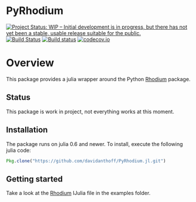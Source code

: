 # PyRhodium

[![Project Status: WIP – Initial development is in progress, but there has not yet been a stable, usable release suitable for the public.](http://www.repostatus.org/badges/latest/wip.svg)](http://www.repostatus.org/#wip)
[![Build Status](https://travis-ci.org/davidanthoff/PyRhodium.jl.svg?branch=master)](https://travis-ci.org/davidanthoff/PyRhodium.jl)
[![Build status](https://ci.appveyor.com/api/projects/status/66p3j6jaxaft2vg3/branch/master?svg=true)](https://ci.appveyor.com/project/davidanthoff/pyrhodium-jl/branch/master)
[![codecov.io](http://codecov.io/github/davidanthoff/PyRhodium.jl/coverage.svg?branch=master)](http://codecov.io/github/davidanthoff/PyRhodium.jl?branch=master)

# Overview

This package provides a julia wrapper around the Python
[Rhodium](https://github.com/Project-Platypus/Rhodium) package.

## Status

This package is work in project, not everything works at this moment.

## Installation

The package runs on julia 0.6 and newer. To install, execute the following
julia code:
````julia
Pkg.clone("https://github.com/davidanthoff/PyRhodium.jl.git")
````

## Getting started

Take a look at the [Rhodium](https://github.com/davidanthoff/PyRhodium.jl/blob/master/examples/Rhodium.ipynb)
IJulia file in the examples folder.
